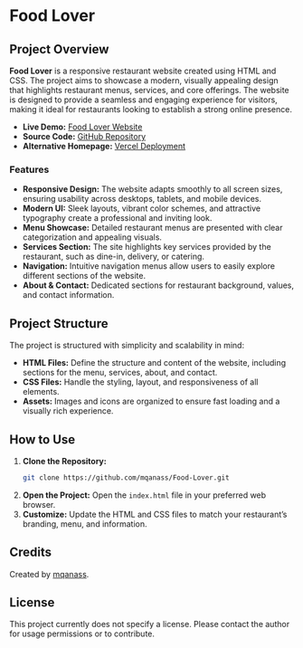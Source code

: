 # Food Lover

## Project Overview

**Food Lover** is a responsive restaurant website created using HTML and CSS. The project aims to showcase a modern, visually appealing design that highlights restaurant menus, services, and core offerings. The website is designed to provide a seamless and engaging experience for visitors, making it ideal for restaurants looking to establish a strong online presence.

- **Live Demo:** [Food Lover Website](https://mqanass.github.io/Food-Lover/)
- **Source Code:** [GitHub Repository](https://github.com/mqanass/Food-Lover)
- **Alternative Homepage:** [Vercel Deployment](https://food-lover-weld.vercel.app)

### Features

- **Responsive Design:** The website adapts smoothly to all screen sizes, ensuring usability across desktops, tablets, and mobile devices.
- **Modern UI:** Sleek layouts, vibrant color schemes, and attractive typography create a professional and inviting look.
- **Menu Showcase:** Detailed restaurant menus are presented with clear categorization and appealing visuals.
- **Services Section:** The site highlights key services provided by the restaurant, such as dine-in, delivery, or catering.
- **Navigation:** Intuitive navigation menus allow users to easily explore different sections of the website.
- **About & Contact:** Dedicated sections for restaurant background, values, and contact information.

## Project Structure

The project is structured with simplicity and scalability in mind:

- **HTML Files:** Define the structure and content of the website, including sections for the menu, services, about, and contact.
- **CSS Files:** Handle the styling, layout, and responsiveness of all elements.
- **Assets:** Images and icons are organized to ensure fast loading and a visually rich experience.

## How to Use

1. **Clone the Repository:**
   ```bash
   git clone https://github.com/mqanass/Food-Lover.git
   ```
2. **Open the Project:**
   Open the `index.html` file in your preferred web browser.
3. **Customize:**
   Update the HTML and CSS files to match your restaurant’s branding, menu, and information.

## Credits

Created by [mqanass](https://github.com/mqanass).

## License

This project currently does not specify a license. Please contact the author for usage permissions or to contribute.
